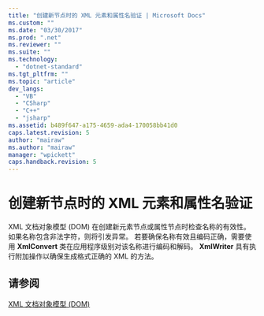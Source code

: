 ```yaml
---
title: "创建新节点时的 XML 元素和属性名验证 | Microsoft Docs"
ms.custom: ""
ms.date: "03/30/2017"
ms.prod: ".net"
ms.reviewer: ""
ms.suite: ""
ms.technology: 
  - "dotnet-standard"
ms.tgt_pltfrm: ""
ms.topic: "article"
dev_langs: 
  - "VB"
  - "CSharp"
  - "C++"
  - "jsharp"
ms.assetid: b489f647-a175-4659-ada4-170058bb41d0
caps.latest.revision: 5
author: "mairaw"
ms.author: "mairaw"
manager: "wpickett"
caps.handback.revision: 5
---
```

# 创建新节点时的 XML 元素和属性名验证
XML 文档对象模型 \(DOM\) 在创建新元素节点或属性节点时检查名称的有效性。  如果名称包含非法字符，则将引发异常。  若要确保名称有效且编码正确，需要使用 **XmlConvert** 类在应用程序级别对该名称进行编码和解码。  **XmlWriter** 具有执行附加操作以确保生成格式正确的 XML 的方法。  
  
## 请参阅  
 [XML 文档对象模型 \(DOM\)](../../../../docs/standard/data/xml/xml-document-object-model-dom.md)